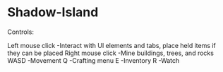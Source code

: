 # Shadow-Island

Controls:

Left mouse click
-Interact with UI elements and tabs, place held items if they can be placed
Right mouse click
-Mine buildings, trees, and rocks
WASD
-Movement
Q
-Crafting menu
E
-Inventory
R
-Watch
